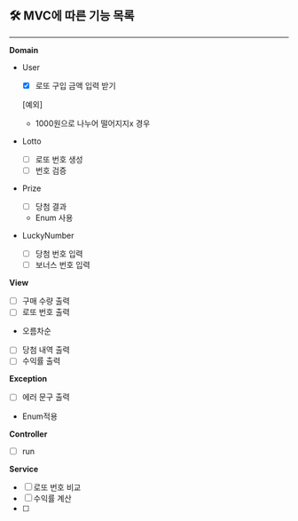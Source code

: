 ## 🛠 MVC에 따른 기능 목록

---

**Domain**

- User
  - [x]  로또 구입 금액 입력 받기

    [예외]

    - 1000원으로 나누어 떨어지지x 경우
- Lotto
  - [ ]  로또 번호 생성
  - [ ]  번호 검증
- Prize
  - [ ]  당첨 결과
  - Enum 사용
- LuckyNumber
  - [ ]  당첨 번호 입력
  - [ ]  보너스 번호 입력

**View**

- [ ]  구매 수량 출력
- [ ]  로또 번호 출력
  - 오름차순
- [ ]  당첨 내역 출력
- [ ]  수익률 출력

**Exception**

- [ ]  에러 문구 출력
  - Enum적용


**Controller**

- [ ]  run

**Service**

- [ ]  로또 번호 비교
- [ ]  수익률 계산
- [ ]